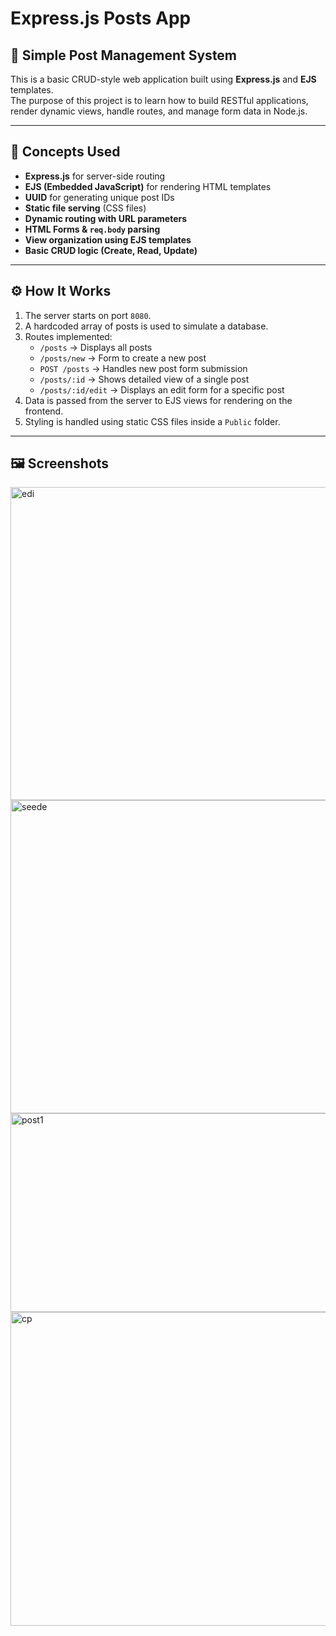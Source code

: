 # Express.js Posts App

## 📌 Simple Post Management System

This is a basic CRUD-style web application built using **Express.js** and **EJS** templates.  
The purpose of this project is to learn how to build RESTful applications, render dynamic views, handle routes, and manage form data in Node.js.

---

## 🧠 Concepts Used

- **Express.js** for server-side routing
- **EJS (Embedded JavaScript)** for rendering HTML templates
- **UUID** for generating unique post IDs
- **Static file serving** (CSS files)
- **Dynamic routing with URL parameters**
- **HTML Forms & `req.body` parsing**
- **View organization using EJS templates**
- **Basic CRUD logic (Create, Read, Update)**

---

## ⚙️ How It Works

1. The server starts on port `8080`.
2. A hardcoded array of posts is used to simulate a database.
3. Routes implemented:
   - `/posts` → Displays all posts
   - `/posts/new` → Form to create a new post
   - `POST /posts` → Handles new post form submission
   - `/posts/:id` → Shows detailed view of a single post
   - `/posts/:id/edit` → Displays an edit form for a specific post
4. Data is passed from the server to EJS views for rendering on the frontend.
5. Styling is handled using static CSS files inside a `Public` folder.

---

## 🖼️ Screenshots
<img width="959" height="501" alt="edi" src="https://github.com/user-attachments/assets/8e371de9-f58f-471e-984f-c781bf4b6673" />
<img width="959" height="501" alt="seede" src="https://github.com/user-attachments/assets/96f78150-d242-40a3-a603-fdbf20ecbba6" />
<img width="943" height="318" alt="post1" src="https://github.com/user-attachments/assets/920fc302-6081-47fb-b3e7-5d6e159973cd" />
<img width="959" height="502" alt="cp" src="https://github.com/user-attachments/assets/dc5a949d-361b-45d5-bf49-15a80c116c79" />



